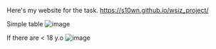 Here's my website for the task.
https://s10wn.github.io/wsiz_project/

Simple table
![image](https://github.com/s10wn/wsiz_project/assets/77931864/b967b295-9069-4bf9-b551-a1763ad566fe)

If there are < 18 y.o
![image](https://github.com/s10wn/wsiz_project/assets/77931864/b08bc3d2-9b07-4981-8494-87b9abcbd071)

